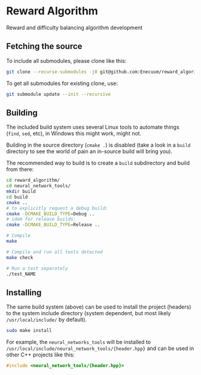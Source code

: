 # Reward Algorithm
Reward and difficulty balancing algorithm development

## Fetching the source

To include all submodules, please clone like this:

```sh
git clone --recurse-submodules -j8 git@github.com:Enecuum/reward_algorithm.git
```

To get all submodules for existing clone, use:

```sh
git submodule update --init --recursive
```

## Building

The included build system uses several Linux tools to automate things (`find`, `sed`, etc), in Windows this might work, might not.

Building in the source directory (`cmake .`) is disabled (take a look in a `build` directory to see the world of pain an in-source build will bring you).

The recommended way to build is to create a `build` subdirectory and build from there:

```sh
cd reward_algorithm/
cd neural_network_tools/
mkdir build
cd build
cmake ..
# to explicitly request a debug build:
cmake -DCMAKE_BUILD_TYPE=Debug ..
# idem for release builds:
cmake -DCMAKE_BUILD_TYPE=Release ..

# Compile
make

# Compile and run all tests detected
make check

# Run a test separately
./test_NAME
```

## Installing

The same build system (above) can be used to install the project (headers) to the system include directory (system dependent, but most likely `/usr/local/include/` by default).


```sh
sudo make install
```

For example, the `neural_networks_tools` will be installed to `/usr/local/include/neural_network_tools/{header.hpp}` and can be used in other C++ projects like this:

```C++
#include <neural_network_tools/{header.hpp}>
```

